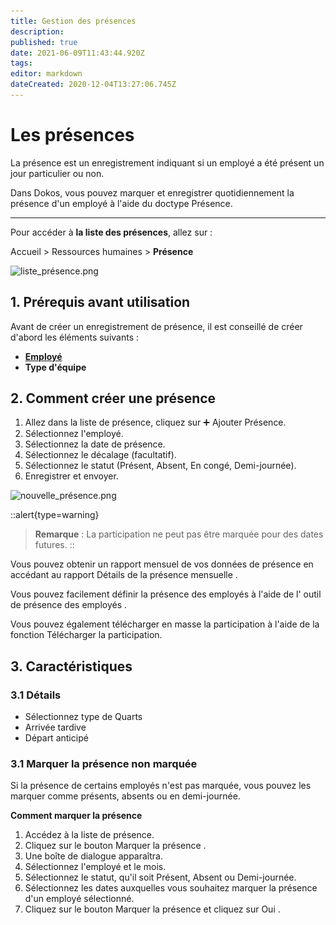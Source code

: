 ```yaml
---
title: Gestion des présences
description: 
published: true
date: 2021-06-09T11:43:44.920Z
tags: 
editor: markdown
dateCreated: 2020-12-04T13:27:06.745Z
---
```


# Les présences

La présence est un enregistrement indiquant si un employé a été présent un jour particulier ou non.

Dans Dokos, vous pouvez marquer et enregistrer quotidiennement la présence d'un employé à l'aide du doctype Présence.

---

Pour accéder à **la liste des présences**, allez sur :

Accueil > Ressources humaines > **Présence**

![liste_présence.png](/content/rh/attendance/liste_présence.png)

## 1. Prérequis avant utilisation

Avant de créer un enregistrement de présence, il est conseillé de créer d'abord les éléments suivants :

- **[Employé](/dokos/hrms/cycle-de-vie/employee)**
- **Type d'équipe**

## 2. Comment créer une présence

1. Allez dans la liste de présence, cliquez sur :heavy_plus_sign: Ajouter Présence.
2. Sélectionnez l'employé.
3. Sélectionnez la date de présence.
4. Sélectionnez le décalage (facultatif).
5. Sélectionnez le statut (Présent, Absent, En congé, Demi-journée).
6. Enregistrer et envoyer.

![nouvelle_présence.png](/content/rh/attendance/nouvelle_présence.png)

::alert{type=warning}
> **Remarque** : La participation ne peut pas être marquée pour des dates futures.
::

Vous pouvez obtenir un rapport mensuel de vos données de présence en accédant au rapport Détails de la présence mensuelle .

Vous pouvez facilement définir la présence des employés à l'aide de l' outil de présence des employés .

Vous pouvez également télécharger en masse la participation à l'aide de la fonction Télécharger la participation.

## 3. Caractéristiques

### 3.1 Détails

- Sélectionnez type de Quarts
- Arrivée tardive
- Départ anticipé

### 3.1 Marquer la présence non marquée

Si la présence de certains employés n'est pas marquée, vous pouvez les marquer comme présents, absents ou en demi-journée.

**Comment marquer la présence**

1. Accédez à la liste de présence.
2. Cliquez sur le bouton Marquer la présence .
3. Une boîte de dialogue apparaîtra.
4. Sélectionnez l'employé et le mois.
5. Sélectionnez le statut, qu'il soit Présent, Absent ou Demi-journée.
6. Sélectionnez les dates auxquelles vous souhaitez marquer la présence d'un employé sélectionné.
7. Cliquez sur le bouton Marquer la présence et cliquez sur Oui .


